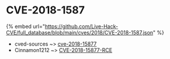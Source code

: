 # CVE-2018-1587
{% embed url="https://github.com/Live-Hack-CVE/full_database/blob/main/cves/2018/CVE-2018-1587.json" %}

* cved-sources ~> [cve-2018-15877](https://www.alice-snow.ru/2018/database/cve-2018-1587/cve-2018-15877-cved-sources)
* Cinnamon1212 ~> [CVE-2018-15877-RCE](https://www.alice-snow.ru/2018/database/cve-2018-1587/cve-2018-15877-rce-cinnamon1212)